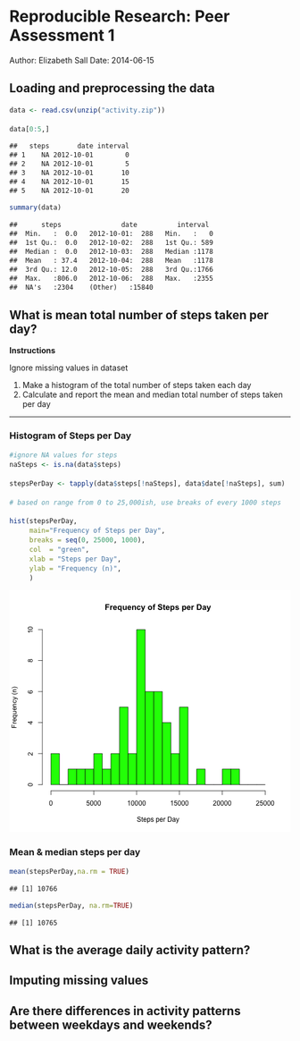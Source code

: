 # Reproducible Research: Peer Assessment 1
Author: Elizabeth Sall
Date: 2014-06-15

## Loading and preprocessing the data

```r
data <- read.csv(unzip("activity.zip"))

data[0:5,]
```

```
##   steps       date interval
## 1    NA 2012-10-01        0
## 2    NA 2012-10-01        5
## 3    NA 2012-10-01       10
## 4    NA 2012-10-01       15
## 5    NA 2012-10-01       20
```

```r
summary(data)
```

```
##      steps               date          interval   
##  Min.   :  0.0   2012-10-01:  288   Min.   :   0  
##  1st Qu.:  0.0   2012-10-02:  288   1st Qu.: 589  
##  Median :  0.0   2012-10-03:  288   Median :1178  
##  Mean   : 37.4   2012-10-04:  288   Mean   :1178  
##  3rd Qu.: 12.0   2012-10-05:  288   3rd Qu.:1766  
##  Max.   :806.0   2012-10-06:  288   Max.   :2355  
##  NA's   :2304    (Other)   :15840
```

## What is mean total number of steps taken per day?

**Instructions** 

 Ignore missing values in dataset
 1. Make a histogram of the total number of steps taken each day
 1. Calculate and report the mean and median total number of steps taken per day
 
---

### Histogram of Steps per Day

```r
#ignore NA values for steps
naSteps <- is.na(data$steps)

stepsPerDay <- tapply(data$steps[!naSteps], data$date[!naSteps], sum)

# based on range from 0 to 25,000ish, use breaks of every 1000 steps 

hist(stepsPerDay, 
     main="Frequency of Steps per Day",
     breaks = seq(0, 25000, 1000),
     col  = "green",
     xlab = "Steps per Day",
     ylab = "Frequency (n)",
     )
```

![plot of chunk unnamed-chunk-2](figure/unnamed-chunk-2.png) 
### Mean & median steps per day

```r
mean(stepsPerDay,na.rm = TRUE)
```

```
## [1] 10766
```

```r
median(stepsPerDay, na.rm=TRUE)
```

```
## [1] 10765
```
## What is the average daily activity pattern?



## Imputing missing values



## Are there differences in activity patterns between weekdays and weekends?
